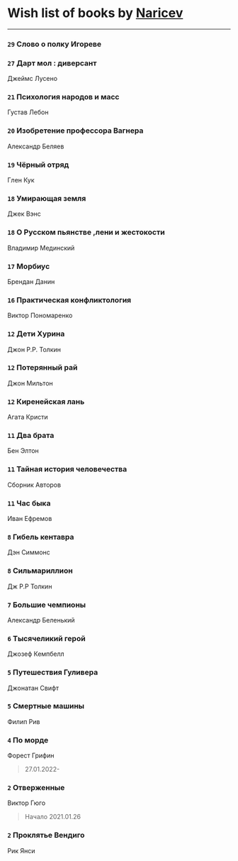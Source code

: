 # Wish list of books by [Naricev](https://plus.google.com/u/0/107090515204537133928/)
---

### `29` Слово о полку Игореве

### `27` Дарт мол : диверсант
Джеймс Лусено

### `21` Психология народов и масс
Густав Лебон

### `20` Изобретение профессора Вагнера
Александр Беляев

### `19` Чёрный отряд
Глен Кук

### `18` Умирающая земля
Джек Вэнс

### `18` О Русском пьянстве ,лени и жестокости
Владимир Мединский

### `17` Морбиус
Брендан Данин

### `16` Практическая конфликтология
Виктор Пономаренко

### `12` Дети Хурина
Джон Р.Р. Толкин

### `12` Потерянный рай
Джон Мильтон

### `12` Киренейская лань
Агата Кристи

### `11` Два брата
Бен Элтон

### `11` Тайная история человечества
Сборник Авторов

### `11` Час быка
Иван Ефремов

### `8` Гибель кентавра
Дэн Симмонс

### `8` Сильмариллион
Дж Р.Р Толкин

### `7` Большие чемпионы
Александр Беленький

### `6` Тысячеликий герой
Джозеф Кемпбелл

### `5` Путешествия Гуливера
Джонатан Свифт

### `5` Смертные машины
Филип Рив

### `4` По морде
Форест Грифин
> 27.01.2022-

### `2` Отверженные
Виктор Гюго
> Начало 2021.01.26

### `2` Проклятье Вендиго
Рик Янси

